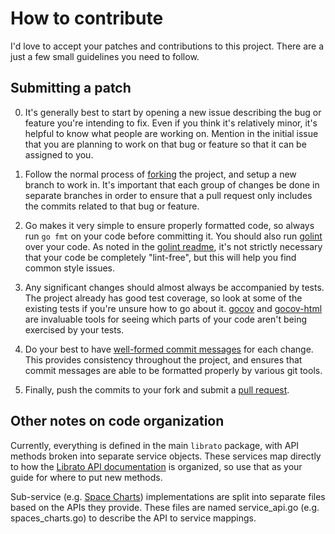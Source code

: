 # How to contribute

I'd love to accept your patches and contributions to this project. There are
a just a few small guidelines you need to follow.

## Submitting a patch

  0. It's generally best to start by opening a new issue describing the bug or
     feature you're intending to fix. Even if you think it's relatively minor,
     it's helpful to know what people are working on. Mention in the initial
     issue that you are planning to work on that bug or feature so that it can
     be assigned to you.

  0. Follow the normal process of [forking][] the project, and setup a new
     branch to work in.  It's important that each group of changes be done in
     separate branches in order to ensure that a pull request only includes the
     commits related to that bug or feature.

  0. Go makes it very simple to ensure properly formatted code, so always run
     `go fmt` on your code before committing it.  You should also run
     [golint][] over your code.  As noted in the [golint readme][], it's not
     strictly necessary that your code be completely "lint-free", but this will
     help you find common style issues.

  0. Any significant changes should almost always be accompanied by tests.  The
     project already has good test coverage, so look at some of the existing
     tests if you're unsure how to go about it.  [gocov][] and [gocov-html][]
     are invaluable tools for seeing which parts of your code aren't being
     exercised by your tests.

  0. Do your best to have [well-formed commit messages][] for each change.
     This provides consistency throughout the project, and ensures that commit
     messages are able to be formatted properly by various git tools.

  0. Finally, push the commits to your fork and submit a [pull request][].

[forking]: https://help.github.com/articles/fork-a-repo
[golint]: https://github.com/golang/lint
[golint readme]: https://github.com/golang/lint/blob/master/README
[gocov]: https://github.com/axw/gocov
[gocov-html]: https://github.com/matm/gocov-html
[well-formed commit messages]: http://tbaggery.com/2008/04/19/a-note-about-git-commit-messages.html
[squash]: http://git-scm.com/book/en/Git-Tools-Rewriting-History#Squashing-Commits
[pull request]: https://help.github.com/articles/creating-a-pull-request

## Other notes on code organization

Currently, everything is defined in the main `librato` package, with API methods
broken into separate service objects.  These services map directly to how
the [Librato API documentation][] is organized, so use that as your guide for
where to put new methods.

Sub-service (e.g. [Space Charts][]) implementations are split into separate
files based on the APIs they provide. These files are named service_api.go (e.g.
spaces_charts.go) to describe the API to service mappings.

[Librato API documentation]: http://dev.librato.com/v1
[Space Charts]: http://dev.librato.com/v1/get/spaces/:id/charts
